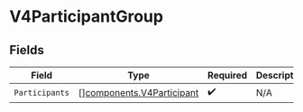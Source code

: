 # V4ParticipantGroup


## Fields

| Field                                                                  | Type                                                                   | Required                                                               | Description                                                            |
| ---------------------------------------------------------------------- | ---------------------------------------------------------------------- | ---------------------------------------------------------------------- | ---------------------------------------------------------------------- |
| `Participants`                                                         | [][components.V4Participant](../../models/components/v4participant.md) | :heavy_check_mark:                                                     | N/A                                                                    |